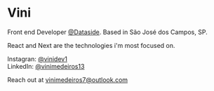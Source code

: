 # Vini

Front end Developer [@Dataside](https://www.dataside.com.br).
Based in São José dos Campos, SP.

React and Next are the technologies i'm most focused on.

Instagran: [@vinidev1](https://instagran.com/soudev1)  
LinkedIn: [@vinimedeiros13](https://linkedin.com/in/vinimedeiros13)

Reach out at [vinimedeiros7@outlook.com](mailto:vinimedeiros7@outlook.com) 
